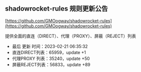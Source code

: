## shadowrocket-rules 规则更新公告

[https://github.com/GMOogway/shadowrocket-rules](https://github.com/GMOogway/shadowrocket-rules)

提供全面的直连（DIRECT）、代理（PROXY）、屏蔽（REJECT）列表
- 最后 更新 时间：2023-02-21 06:35:32
- 直连DIRECT列表：65959，update +1
- 代理PROXY 列表：35240，update +50
- 屏蔽REJECT列表：56833，update +89